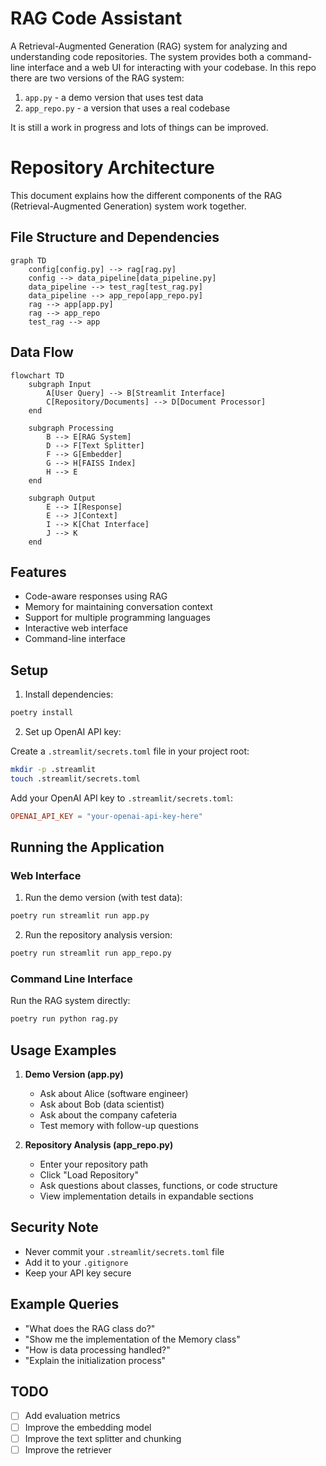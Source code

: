 # RAG Code Assistant

A Retrieval-Augmented Generation (RAG) system for analyzing and understanding code repositories. The system provides both a command-line interface and a web UI for interacting with your codebase. In this repo there are two versions of the RAG system:

1. `app.py` - a demo version that uses test data
2. `app_repo.py` - a version that uses a real codebase

It is still a work in progress and lots of things can be improved.

# Repository Architecture

This document explains how the different components of the RAG (Retrieval-Augmented Generation) system work together.

## File Structure and Dependencies

```mermaid
graph TD
    config[config.py] --> rag[rag.py]
    config --> data_pipeline[data_pipeline.py]
    data_pipeline --> test_rag[test_rag.py]
    data_pipeline --> app_repo[app_repo.py]
    rag --> app[app.py]
    rag --> app_repo
    test_rag --> app
```

## Data Flow

```mermaid
flowchart TD
    subgraph Input
        A[User Query] --> B[Streamlit Interface]
        C[Repository/Documents] --> D[Document Processor]
    end

    subgraph Processing
        B --> E[RAG System]
        D --> F[Text Splitter]
        F --> G[Embedder]
        G --> H[FAISS Index]
        H --> E
    end

    subgraph Output
        E --> I[Response]
        E --> J[Context]
        I --> K[Chat Interface]
        J --> K
    end
```

## Features

- Code-aware responses using RAG
- Memory for maintaining conversation context
- Support for multiple programming languages
- Interactive web interface
- Command-line interface

## Setup

1. Install dependencies:
```bash
poetry install
```

2. Set up OpenAI API key:

Create a `.streamlit/secrets.toml` file in your project root:
```bash
mkdir -p .streamlit
touch .streamlit/secrets.toml
```

Add your OpenAI API key to `.streamlit/secrets.toml`:
```toml
OPENAI_API_KEY = "your-openai-api-key-here"
```

## Running the Application

### Web Interface

1. Run the demo version (with test data):
```bash
poetry run streamlit run app.py
```

2. Run the repository analysis version:
```bash
poetry run streamlit run app_repo.py
```

### Command Line Interface

Run the RAG system directly:
```bash
poetry run python rag.py
```

## Usage Examples

1. **Demo Version (app.py)**
   - Ask about Alice (software engineer)
   - Ask about Bob (data scientist)
   - Ask about the company cafeteria
   - Test memory with follow-up questions

2. **Repository Analysis (app_repo.py)**
   - Enter your repository path
   - Click "Load Repository"
   - Ask questions about classes, functions, or code structure
   - View implementation details in expandable sections

## Security Note

- Never commit your `.streamlit/secrets.toml` file
- Add it to your `.gitignore`
- Keep your API key secure

## Example Queries

- "What does the RAG class do?"
- "Show me the implementation of the Memory class"
- "How is data processing handled?"
- "Explain the initialization process"

## TODO

- [ ] Add evaluation metrics
- [ ] Improve the embedding model
- [ ] Improve the text splitter and chunking
- [ ] Improve the retriever